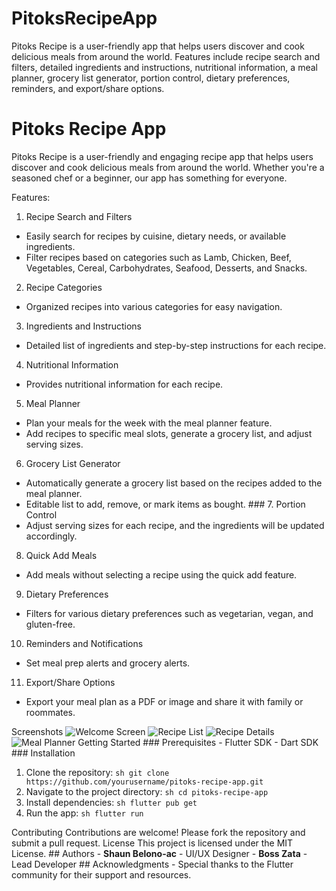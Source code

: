 # PitoksRecipeApp
Pitoks Recipe is a user-friendly app that helps users discover and cook delicious meals from around the world. Features include recipe search and filters, detailed ingredients and instructions, nutritional information, a meal planner, grocery list generator, portion control, dietary preferences, reminders, and export/share options.


# Pitoks Recipe App 

Pitoks Recipe is a user-friendly and engaging recipe app that helps users discover and cook delicious meals from around the world.
Whether you're a seasoned chef or a beginner, our app has something for everyone. 

Features:

1. Recipe Search and Filters 
- Easily search for recipes by cuisine, dietary needs, or available ingredients. 
- Filter recipes based on categories such as Lamb, Chicken, Beef, Vegetables, Cereal, Carbohydrates, Seafood, Desserts, and Snacks. 

2. Recipe Categories 
- Organized recipes into various categories for easy navigation. 

3. Ingredients and Instructions 
- Detailed list of ingredients and step-by-step instructions for each recipe. 

4. Nutritional Information 
- Provides nutritional information for each recipe. 

5. Meal Planner 
- Plan your meals for the week with the meal planner feature. 
- Add recipes to specific meal slots, generate a grocery list, and adjust serving sizes. 

6. Grocery List Generator 
- Automatically generate a grocery list based on the recipes added to the meal planner. 
- Editable list to add, remove, or mark items as bought. ### 7. Portion Control 
- Adjust serving sizes for each recipe, and the ingredients will be updated accordingly. 

8. Quick Add Meals 
- Add meals without selecting a recipe using the quick add feature.

9. Dietary Preferences 
- Filters for various dietary preferences such as vegetarian, vegan, and gluten-free. 

10. Reminders and Notifications 
- Set meal prep alerts and grocery alerts. 

11. Export/Share Options 
- Export your meal plan as a PDF or image and share it with family or roommates.

Screenshots ![Welcome Screen](assets/images/welcome_screen.png) ![Recipe List](assets/images/recipe_list.png) ![Recipe Details](assets/images/recipe_details.png) ![Meal Planner](assets/images/meal_planner.png) Getting Started ### Prerequisites - Flutter SDK - Dart SDK ### Installation 
1. Clone the repository: ```sh git clone https://github.com/yourusername/pitoks-recipe-app.git ```
2. Navigate to the project directory: ```sh cd pitoks-recipe-app ```
3. Install dependencies: ```sh flutter pub get ```
4. Run the app: ```sh flutter run ```

Contributing Contributions are welcome! Please fork the repository and submit a pull request. 
License This project is licensed under the MIT License. ## Authors - **Shaun Belono-ac** - UI/UX Designer - **Boss Zata** - Lead Developer ## Acknowledgments - Special thanks to the Flutter community for their support and resources.
